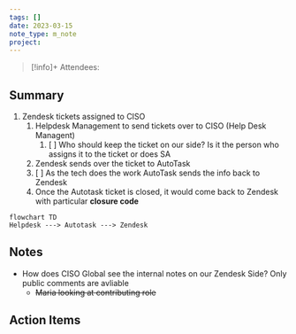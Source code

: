 ```yaml
---
tags: []
date: 2023-03-15
note_type: m_note
project:
---
```


> [!info]+
>Attendees: 


## Summary
1. Zendesk tickets assigned to CISO
	1. Helpdesk Management to send tickets over to CISO (Help Desk Managent)
		1. [ ] Who should keep the ticket on our side? Is it the person who assigns it to the ticket or does SA
	2. Zendesk sends over the ticket to AutoTask
	3. [ ] As the tech does the work AutoTask sends the info back to Zendesk
	4. Once the Autotask ticket is closed, it would come back to Zendesk with particular **closure code**


```mermaid
flowchart TD
Helpdesk ---> Autotask ---> Zendesk
```

## Notes
* How does CISO Global see the internal notes on our Zendesk Side? Only public comments are avliable
	* ~~Maria looking at contributing role~~


## Action Items
